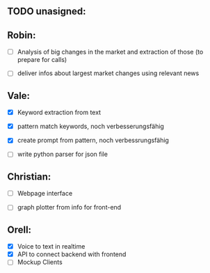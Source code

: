 ## TODO unasigned:


## Robin:
- [ ] Analysis of big changes in the market and extraction of those (to prepare for calls)
- [ ] deliver infos about largest market changes using relevant news


## Vale:
- [x] Keyword extraction from text
- [x] pattern match keywords, noch verbesserungsfähig
- [x] create prompt from pattern, noch verbessrungsfähig
- [ ] write python parser for json file


## Christian:
- [ ] Webpage interface
- [ ] graph plotter from info for front-end


## Orell:
- [x] Voice to text in realtime
- [x] API to connect backend with frontend
- [ ] Mockup Clients
